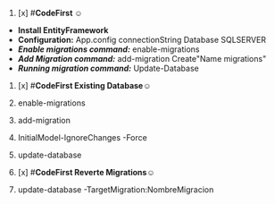 1. [x] #**CodeFirst ☺**  
 - **Install EntityFramework**  
 - **Configuration:** App.config connectionString Database SQLSERVER   
 - _**Enable migrations command:**_ enable-migrations  
- **_Add Migration command:_** add-migration Create"Name migrations"  
- **_Running migration command:_** Update-Database

1. [x] #**CodeFirst Existing Database☺**
2. enable-migrations
3. add-migration
4. InitialModel-IgnoreChanges -Force
5. update-database

1. [x] #**CodeFirst Reverte Migrations☺**
2. update-database -TargetMigration:NombreMigracion

